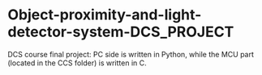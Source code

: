 # Object-proximity-and-light-detector-system-DCS_PROJECT
DCS course final project: PC side is written in Python, while the MCU part (located in the CCS folder) is written in C.

